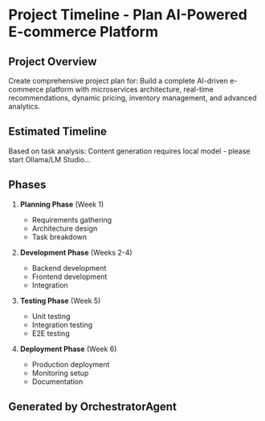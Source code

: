 # Project Timeline - Plan AI-Powered E-commerce Platform

## Project Overview
Create comprehensive project plan for: Build a complete AI-driven e-commerce platform with microservices architecture, real-time recommendations, dynamic pricing, inventory management, and advanced analytics.

## Estimated Timeline
Based on task analysis: Content generation requires local model - please start Ollama/LM Studio...

## Phases
1. **Planning Phase** (Week 1)
   - Requirements gathering
   - Architecture design
   - Task breakdown

2. **Development Phase** (Weeks 2-4)
   - Backend development
   - Frontend development
   - Integration

3. **Testing Phase** (Week 5)
   - Unit testing
   - Integration testing
   - E2E testing

4. **Deployment Phase** (Week 6)
   - Production deployment
   - Monitoring setup
   - Documentation

## Generated by OrchestratorAgent
